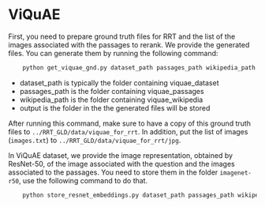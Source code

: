 # ViQuAE

First, you need to prepare ground truth files for RRT and the list of the images associated with the passages to rerank. We provide the generated files. You can generate them by running the following command:
```sh
    python get_viquae_gnd.py dataset_path passages_path wikipedia_path output/
```

* dataset_path is typically the folder containing viquae_dataset
* passages_path is the folder containing viquae_passages
* wikipedia_path is the folder containing viquae_wikipedia
* output is the folder in the the generated files will be stored

After running this command, make sure to have a copy of this ground truth files to `../RRT_GLD/data/viquae_for_rrt`. In addition, put the list of images (`images.txt`) to `../RRT_GLD/data/viquae_for_rrt/jpg`.

In ViQuAE dataset, we provide the image representation, obtained by ResNet-50, of the image associated with the question and the images associated to the passages. You need to store them in the folder `imagenet-r50`, use the following command to do that.

```sh
    python store_resnet_embeddings.py dataset_path passages_path wikipedia_path output/
```

